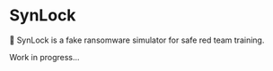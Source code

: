 # SynLock

🚀 SynLock is a fake ransomware simulator for safe red team training.

Work in progress...
